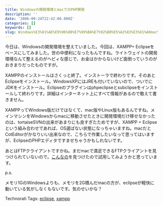 ```yaml
---
title: Windowsの開発環境とmacでのPHP開発
description: ''
date: '2006-09-24T22:42:06.000Z'
categories: []
keywords: []
slug: Windows%E3%81%AE%E9%96%8B%E7%99%BA%E7%92%B0%E5%A2%83%E3%81%A8mac%E3%81%A7%E3%81%AEPHP%E9%96%8B%E7%99%BA
---
```

今日は、Windowsの開発環境を整えていました。今回は、XAMPP+ Eclipseをベースにしてみました。世の中便利になったもんですね。ライトウェイトの開発環境なんて整えるのがヘビィな感じで、お金はかからないけど面倒っていうのがおきまりだったものですが。  
  
XAMPPのインストールはさくっと終了。インストーラで終わりです。そのあとEclipseをインストール。WindowsXPにはJREも付いていないので、ついでにJDKをインストール。Eclipseのプラグインはphpeclipseとsubclipseをインストールして終わりです。詳細はインターネット上にすべて情報があるので敢えて書きません。

XAMPPってWindows版だけではなくて、mac版やLinux版もあるんですね。メインマシンをWindowsからmacに移動させたときに開発環境だけ移せなかったのは、tortaiseSVNの出来があまりにも良すぎたためですが、XAMPP + Eclipseという組み合わせであれば、OS選ばない状態になっちゃいますね。macだとCotEditorがかなりいい出来なので、こちらで作業したいなって思ってはいますが、EclipseのPHPエディタですませちゃうかもしれないです。

あとはFTPクライアントですかね。まだmacで満足できるFTPクライアントを見つけられていないので。[こんなの](http://www.panic.com/jp/transmit/)を見つけたので試用してみようかと思っています。

p.s.  
  
メモリ1GのWindowsよりも、メモリを2G積んだmacの方が、eclipseが軽快に動いている気がしなくもないです。気のせいかな？

Technorati Tags: [eclipse](http://www.technorati.com/tag/eclipse), [xampp](http://www.technorati.com/tag/xampp)